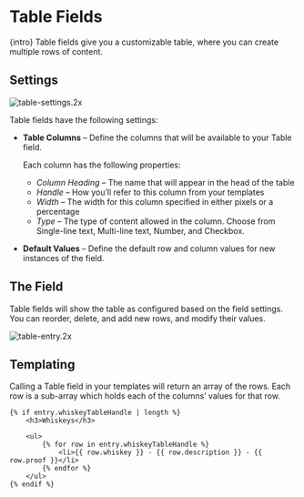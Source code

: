 # Table Fields

{intro} Table fields give you a customizable table, where you can create multiple rows of content.

## Settings

![table-settings.2x](https://craftcmsassets.craftcdn.com/images/docs/field-types/table/table-settings.2x.png)

Table fields have the following settings:

- **Table Columns** – Define the columns that will be available to your Table field.

    Each column has the following properties:

    - _Column Heading_ – The name that will appear in the head of the table
    - _Handle_ – How you’ll refer to this column from your templates
    - _Width_ – The width for this column specified in either pixels or a percentage
    - _Type_ – The type of content allowed in the column. Choose from Single-line text, Multi-line text, Number, and Checkbox.

- **Default Values** – Define the default row and column values for new instances of the field.

## The Field

Table fields will show the table as configured based on the field settings. You can reorder, delete, and add new rows, and modify their values.

![table-entry.2x](https://craftcmsassets.craftcdn.com/images/docs/field-types/table/table-entry.2x.png)

## Templating

Calling a Table field in your templates will return an array of the rows. Each row is a sub-array which holds each of the columns’ values for that row.

```twig
{% if entry.whiskeyTableHandle | length %}
    <h3>Whiskeys</h3>

    <ul>
        {% for row in entry.whiskeyTableHandle %}
            <li>{{ row.whiskey }} - {{ row.description }} - {{ row.proof }}</li>
        {% endfor %}
    </ul>
{% endif %}
```
